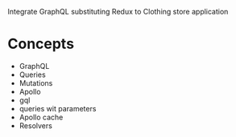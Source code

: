 Integrate GraphQL substituting Redux to Clothing store application


# Concepts
- GraphQL
- Queries
- Mutations
- Apollo
- gql
- queries wit parameters
- Apollo cache
- Resolvers